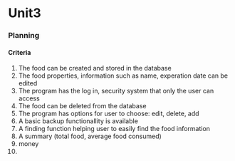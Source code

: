 # Unit3

### Planning
#### Criteria
  1. The food can be created and stored in the database
  2. The food properties, information such as name, experation date can be edited
  3. The program has the log in, security system that only the user can access
  4. The food can be deleted from the database
  5. The program has options for user to choose: edit, delete, add
  6. A basic backup functionallity is available
  7. A finding function helping user to easily find the food information
  8. A summary (total food, average food consumed) 
  9. money
  10. 
  
